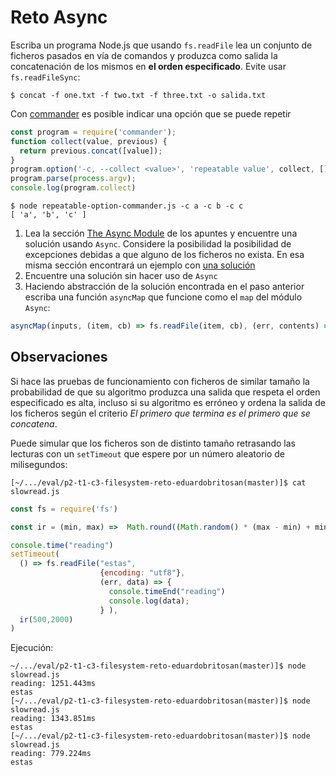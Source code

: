 # Reto Async

Escriba un programa Node.js que usando `fs.readFile` lea  un conjunto de ficheros pasados en vía de comandos y produzca como salida la concatenación de los mismos en **el orden especificado**. Evite usar `fs.readFileSync`:

```
$ concat -f one.txt -f two.txt -f three.txt -o salida.txt
```

Con [commander](https://www.npmjs.com/package/commander?activeTab=readme) es posible indicar una opción que se puede repetir

```js
const program = require('commander');
function collect(value, previous) {
  return previous.concat([value]);
}
program.option('-c, --collect <value>', 'repeatable value', collect, []);
program.parse(process.argv);
console.log(program.collect)
```

```
$ node repeatable-option-commander.js -c a -c b -c c
[ 'a', 'b', 'c' ]
```

1. Lea la sección [The Async Module]({{site.baseurl}}/tema1-introduccion-a-javascript/event-loop/async-js) de los apuntes y encuentre una solución usando `Async`. Considere la posibilidad la posibilidad de excepciones debidas a que alguno de los ficheros no exista. En esa misma sección encontrará un ejemplo con [una solución](/introduccion/tema1-introduccion-a-javascript/event-loop/async-js#ejemplo-concatenación-de-ficheros)
3. Encuentre  una solución sin hacer uso de `Async`
4. Haciendo abstracción de la solución encontrada en el paso anterior escriba una función `asyncMap` que funcione como el `map` del módulo `Async`:

  ```js
  asyncMap(inputs, (item, cb) => fs.readFile(item, cb), (err, contents) => { ... });
  ```

## Observaciones 

Si hace las pruebas de funcionamiento con ficheros de similar tamaño la probabilidad de que su algoritmo produzca una salida que respeta el orden especificado es alta, incluso si su algoritmo es erróneo y ordena la salida de los ficheros según el criterio *El primero que termina es el primero que se concatena*.

Puede simular que los ficheros son de distinto tamaño retrasando las lecturas con un `setTimeout` que espere por un número aleatorio de milisegundos:

```
[~/.../eval/p2-t1-c3-filesystem-reto-eduardobritosan(master)]$ cat slowread.js
```

```js
const fs = require('fs')

const ir = (min, max) =>  Math.round((Math.random() * (max - min) + min))

console.time("reading")
setTimeout(
  () => fs.readFile("estas", 
                    {encoding: "utf8"}, 
                    (err, data) => { 
                      console.timeEnd("reading")
                      console.log(data);
                    } ),
  ir(500,2000)
)
```

Ejecución:

```
~/.../eval/p2-t1-c3-filesystem-reto-eduardobritosan(master)]$ node slowread.js 
reading: 1251.443ms
estas
[~/.../eval/p2-t1-c3-filesystem-reto-eduardobritosan(master)]$ node slowread.js 
reading: 1343.851ms
estas
[~/.../eval/p2-t1-c3-filesystem-reto-eduardobritosan(master)]$ node slowread.js 
reading: 779.224ms
estas
```
